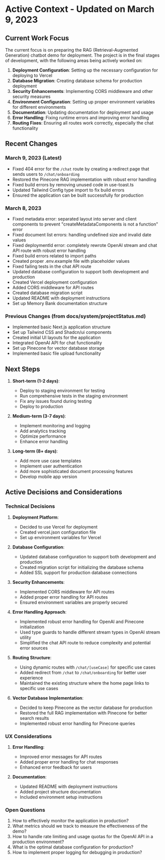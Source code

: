 # Active Context - Updated on March 9, 2023

## Current Work Focus

The current focus is on preparing the RAG (Retrieval-Augmented Generation) chatbot demo for deployment. The project is in the final stages of development, with the following areas being actively worked on:

1. **Deployment Configuration**: Setting up the necessary configuration for deploying to Vercel
2. **Database Migration**: Creating database schema for production deployment
3. **Security Enhancements**: Implementing CORS middleware and other security measures
4. **Environment Configuration**: Setting up proper environment variables for different environments
5. **Documentation**: Updating documentation for deployment and usage
6. **Error Handling**: Fixing runtime errors and improving error handling
7. **Routing Fixes**: Ensuring all routes work correctly, especially the chat functionality

## Recent Changes

### March 9, 2023 (Latest)

- Fixed 404 error for the `/chat` route by creating a redirect page that sends users to `/chat/onboarding`
- Restored the Pinecone RAG implementation with robust error handling
- Fixed build errors by removing unused code in use-toast.ts
- Updated Tailwind Config type import to fix build errors
- Ensured the application can be built successfully for production

### March 8, 2023

- Fixed metadata error: separated layout into server and client components to prevent "createMetadataComponents is not a function" error
- Fixed document list errors: handling undefined size and invalid date values
- Fixed deploymentId error: completely rewrote OpenAI stream and chat API route with robust error handling
- Fixed build errors related to import paths
- Created proper .env.example file with placeholder values
- Fixed failing tests in the chat API route
- Updated database configuration to support both development and production
- Created Vercel deployment configuration
- Added CORS middleware for API routes
- Created database migration script
- Updated README with deployment instructions
- Set up Memory Bank documentation structure

### Previous Changes (from docs/system/projectStatus.md)

- Implemented basic Next.js application structure
- Set up Tailwind CSS and Shadcn/ui components
- Created initial UI layouts for the application
- Integrated OpenAI API for chat functionality
- Set up Pinecone for vector database storage
- Implemented basic file upload functionality

## Next Steps

1. **Short-term (1-2 days)**:

   - Deploy to staging environment for testing
   - Run comprehensive tests in the staging environment
   - Fix any issues found during testing
   - Deploy to production

2. **Medium-term (3-7 days)**:

   - Implement monitoring and logging
   - Add analytics tracking
   - Optimize performance
   - Enhance error handling

3. **Long-term (8+ days)**:
   - Add more use case templates
   - Implement user authentication
   - Add more sophisticated document processing features
   - Develop mobile app version

## Active Decisions and Considerations

### Technical Decisions

1. **Deployment Platform**:

   - Decided to use Vercel for deployment
   - Created vercel.json configuration file
   - Set up environment variables for Vercel

2. **Database Configuration**:

   - Updated database configuration to support both development and production
   - Created migration script for initializing the database schema
   - Added SSL support for production database connections

3. **Security Enhancements**:

   - Implemented CORS middleware for API routes
   - Added proper error handling for API routes
   - Ensured environment variables are properly secured

4. **Error Handling Approach**:

   - Implemented robust error handling for OpenAI and Pinecone initialization
   - Used type guards to handle different stream types in OpenAI stream utility
   - Simplified the chat API route to reduce complexity and potential error sources

5. **Routing Structure**:

   - Using dynamic routes with `/chat/[useCase]` for specific use cases
   - Added redirect from `/chat` to `/chat/onboarding` for better user experience
   - Maintained the existing structure where the home page links to specific use cases

6. **Vector Database Implementation**:
   - Decided to keep Pinecone as the vector database for production
   - Restored the full RAG implementation with Pinecone for better search results
   - Implemented robust error handling for Pinecone queries

### UX Considerations

1. **Error Handling**:

   - Improved error messages for API routes
   - Added proper error handling for chat responses
   - Enhanced error feedback for users

2. **Documentation**:
   - Updated README with deployment instructions
   - Added project structure documentation
   - Included environment setup instructions

### Open Questions

1. How to effectively monitor the application in production?
2. What metrics should we track to measure the effectiveness of the demo?
3. How to handle rate limiting and usage quotas for the OpenAI API in a production environment?
4. What is the optimal database configuration for production?
5. How to implement proper logging for debugging in production?
